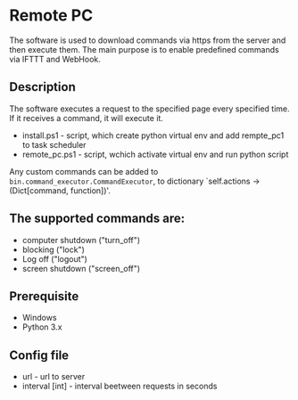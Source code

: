 # Remote PC
The software is used to download commands via https from the server and then execute them.
The main purpose is to enable predefined commands via IFTTT and WebHook.

## Description
The software executes a request to the specified page every specified time.
If it receives a command, it will execute it.

- install.ps1 - script, which create python virtual env and add rempte_pc1 to task scheduler
- remote_pc.ps1 - script, wchich activate virtual env and run python script

Any custom commands can be added to `bin.command_executor.CommandExecutor`,
to dictionary `self.actions -> (Dict[command, function])'. 

## The supported commands are:
- computer shutdown ("turn_off")
- blocking          ("lock")
- Log off           ("logout")
- screen shutdown   ("screen_off")

## Prerequisite
- Windows
- Python 3.x

## Config file
- url - url to server
- interval [int] - interval beetween requests in seconds
